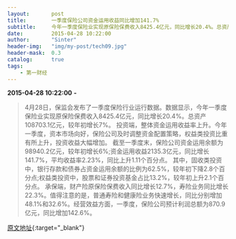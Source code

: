 ```yaml
---
layout:       post
title:        一季度保险公司资金运用收益同比增加141.7%
subtitle:     今年一季度保险业实现原保险保费收入8425.4亿元，同比增长20.4%。总资产108703.1亿元，较年初增长7%。
date:         2015-04-28 10:22:00
author:       "Sinter"
header-img:   "img/my-post/tech09.jpg"
header-mask:  0.3
catalog:      true
tags:
    - 第一财经
---
```


**2015-04-28 10:22:00**  **-**

> 4月28日，保监会发布了一季度保险行业运行数据。数据显示，今年一季度保险业实现原保险保费收入8425.4亿元，同比增长20.4%。总资产108703.1亿元，较年初增长7%。
投资端，整体资金运用收益率上升。今年一季度，资本市场向好，保险公司及时调整资金配置策略，权益类投资比重有所上升，投资收益大幅增加。
截至一季度末，保险公司资金运用余额为98940.2亿元，较年初增长6%;资金运用收益2135.3亿元，同比增长141.7%，平均收益率2.23%，同比上升1.11个百分点。
其中，固收类投资中，银行存款和债券占资金运用余额的比例为62.5%，较年初下降2.8个百分点;权益类投资中，股票和证券投资基金占比13.2%，较年初上升2.1个百分点。
承保端，财产险原保险保费收入同比增长12.7%，寿险业务同比增长22.3%。值得注意的是，普通寿险和健康险业务快速增长，同比分别增加48.1%和32.6%。经营效益方面，一季度，保险公司预计利润总额为870.9亿元，同比增加142.6%。


[原文地址](http://www.yicai.com/news/4611538.html){:target="_blank"}


